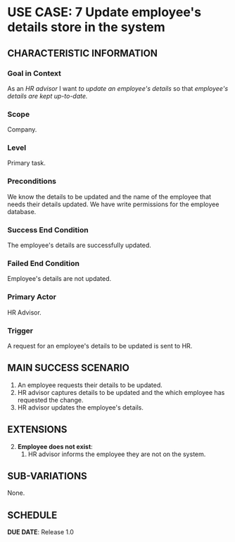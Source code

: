 # USE CASE: 7 Update employee's details store in the system

## CHARACTERISTIC INFORMATION

### Goal in Context

As an *HR advisor* I want *to update an employee's details* so that *employee's details are kept up-to-date.*

### Scope

Company.

### Level

Primary task.

### Preconditions

We know the details to be updated and the name of the employee that needs their details updated.  We have write permissions for the employee database.

### Success End Condition

The employee's details are successfully updated.

### Failed End Condition

Employee's details are not updated.

### Primary Actor

HR Advisor.

### Trigger

A request for an employee's details to be updated is sent to HR.

## MAIN SUCCESS SCENARIO

1. An employee requests their details to be updated.
2. HR advisor captures details to be updated and the which employee has requested the change.
3. HR advisor updates the employee's details.

## EXTENSIONS

2. **Employee does not exist**:
    1. HR advisor informs the employee they are not on the system.

## SUB-VARIATIONS

None.

## SCHEDULE

**DUE DATE**: Release 1.0
